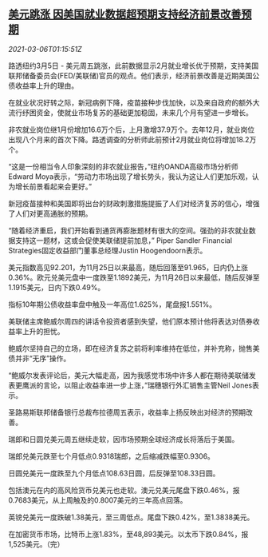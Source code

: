 <!--1614993796000-->
[美元跳涨 因美国就业数据超预期支持经济前景改善预期](https://cn.reuters.com/article/global-forex-market-job-0305-idCNKCS2AY015)
------

<div><i>2021-03-06T01:15:51Z</i></div><p>路透纽约3月5日 - 美元周五跳涨，此前数据显示2月就业增长优于预期，支持美国联邦储备委员会(FED/美联储)官员的观点。他们表示，经济前景改善是近期美国公债收益率上升的理由。</p><p>在就业状况好转之际，新冠病例下降，疫苗接种步伐加快，以及来自政府的额外大流行纾困资金，使就业市场复苏的基础更加稳固，未来几个月有望进一步增长。</p><p>非农就业岗位继1月份增加16.6万个后，上月激增37.9万个。去年12月，就业岗位出现八个月来的首次下降。路透调查的分析师此前预计2月就业岗位将增加18.2万个。</p><p>“这是一份相当令人印象深刻的非农就业报告，”纽约OANDA高级市场分析师Edward Moya表示，“劳动力市场出现了增长势头，我认为这让人们更加乐观，认为增长前景看起来会更好。”</p><p>新冠疫苗接种和美国即将出台的财政刺激措施提振了人们对经济复苏的信心，增强了人们对更高通胀的预期。</p><p>“随着经济重启，我们开始看到通货再膨胀题材有很大的空间。强劲的非农就业数据支持这一题材，这或会促使美联储提前加息，” Piper Sandler Financial Strategies固定收益部门董事总经理Justin Hoogendoorn表示。</p><p>美元指数高见92.201，为11月25日以来最高，随后回落至91.965，日内仍上涨0.36%。欧元兑美元盘中一度跌至1.1892美元，为11月26日以来最低，随后反弹至1.1915美元，日内下跌0.49%。</p><p>指标10年期公债收益率盘中触及一年高位1.625%，尾盘报1.551%。</p><p>美联储主席鲍威尔周四的讲话令投资者感到失望，他们原本预计他将表达对债券收益率上升的担忧。</p><p>鲍威尔坚持自己的立场，即在经济复苏之前将利率维持在低位，并补充称，抛售美债并非“无序”操作。</p><p>“鲍威尔发表评论后，美元大幅走高，因为我感觉市场中许多人都在期待美联储发表更鹰派的言论，以阻止收益率进一步上涨，”瑞穗银行外汇销售主管Neil Jones表示。</p><p>圣路易斯联邦储备银行总裁布拉德周五表示，收益率上扬反映出对经济的预期改善。</p><p>瑞郎和日圆兑美元周五继续走软，因市场预期全球经济成长将落后于美国。</p><p>瑞郎兑美元跌至七个月低点0.9318瑞郎，之后缩减跌幅至0.9306。</p><p>日圆兑美元一度跌至九个月低点108.63日圆，后反弹至108.33日圆。</p><p>包括澳元在内的高风险货币兑美元也走软。澳元兑美元尾盘下跌0.46%，报0.7683美元，从上周触及的0.8007美元的三年高点回落。</p><p>英镑兑美元一度跌破1.38美元，至三周低点。尾盘下跌0.42%，至1.3838美元。</p><p>在加密货币市场，比特币上涨1.83%，至48,893美元。以太币下跌0.84%，报1,525美元。（完）</p>
